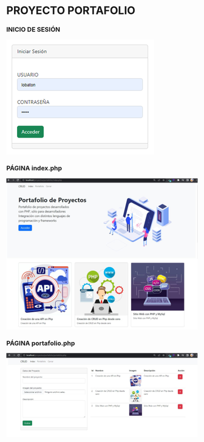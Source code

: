 # PROYECTO PORTAFOLIO
<div>
    <h3>INICIO DE SESIÓN</h3>
    <img src="portafolio/img/iniciar-sesion.png" alt="Iniciar Sesión">
</div>
<div>
    <h3>PÁGINA index.php</h3>
    <img src="portafolio/img/index.jpg" alt="Mi portafolio">
</div>
<div>
    <h3>PÁGINA portafolio.php</h3>
    <img src="portafolio/img/portafolio-pagina.jpg" alt="Mi portafolio">
</div>